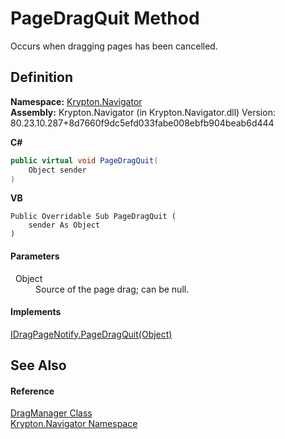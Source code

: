 # PageDragQuit Method


Occurs when dragging pages has been cancelled.



## Definition
**Namespace:** <a href="a21ac074-d119-3dc6-bd1c-d3a12c0128bc.md">Krypton.Navigator</a>  
**Assembly:** Krypton.Navigator (in Krypton.Navigator.dll) Version: 80.23.10.287+8d7660f9dc5efd033fabe008ebfb904beab6d444

**C#**
``` C#
public virtual void PageDragQuit(
	Object sender
)
```
**VB**
``` VB
Public Overridable Sub PageDragQuit ( 
	sender As Object
)
```



#### Parameters
<dl><dt>  Object</dt><dd>Source of the page drag; can be null.</dd></dl>

#### Implements
<a href="0b3dc2e9-407c-d284-f4a5-5a4daf4c37bd.md">IDragPageNotify.PageDragQuit(Object)</a>  


## See Also


#### Reference
<a href="c4c7f6d9-6a9b-f8b6-729f-aff343ef1cac.md">DragManager Class</a>  
<a href="a21ac074-d119-3dc6-bd1c-d3a12c0128bc.md">Krypton.Navigator Namespace</a>  
